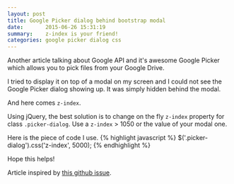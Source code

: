 ```yaml
---
layout: post
title: Google Picker dialog behind bootstrap modal
date:       2015-06-26 15:31:19
summary:    z-index is your friend!
categories: google picker dialog css 
---
```


Another article talking about Google API and it's awesome Google Picker which allows you to pick files from your Google Drive.

I tried to display it on top of a modal on my screen and I could not see the Google Picker dialog showing up.
It was simply hidden behind the modal.

And here comes `z-index`.

Using jQuery, the best solution is to change on the fly `z-index` property for class `.picker-dialog`.
Use a `z-index` > 1050 or the value of your modal one.

Here is the piece of code I use.
{% highlight javascript %}
$('.picker-dialog').css('z-index', 5000);
{% endhighlight %}

Hope this helps!

Article inspired by [this github issue][1].

  [1]: https://github.com/softmonkeyjapan/angular-google-picker/issues/4